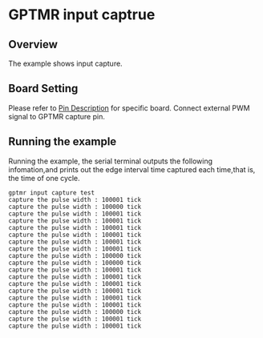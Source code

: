 # GPTMR input captrue

## Overview

The example shows input capture.

## Board Setting

Please refer to [Pin Description](lab_board_resource) for specific board.
Connect external PWM signal to GPTMR capture pin.


## Running the example

Running the example, the serial terminal outputs the following infomation,and prints out the edge interval time captured each time,that is, the time of one cycle.
```console
gptmr input capture test
capture the pulse width : 100001 tick
capture the pulse width : 100000 tick
capture the pulse width : 100001 tick
capture the pulse width : 100001 tick
capture the pulse width : 100001 tick
capture the pulse width : 100001 tick
capture the pulse width : 100001 tick
capture the pulse width : 100001 tick
capture the pulse width : 100000 tick
capture the pulse width : 100000 tick
capture the pulse width : 100001 tick
capture the pulse width : 100001 tick
capture the pulse width : 100001 tick
capture the pulse width : 100001 tick
capture the pulse width : 100001 tick
capture the pulse width : 100001 tick
capture the pulse width : 100000 tick
capture the pulse width : 100001 tick
capture the pulse width : 100001 tick

```
